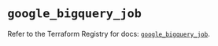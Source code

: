 # `google_bigquery_job`

Refer to the Terraform Registry for docs: [`google_bigquery_job`](https://registry.terraform.io/providers/hashicorp/google/6.29.0/docs/resources/bigquery_job).
